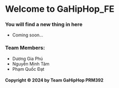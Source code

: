 # Welcome to GaHipHop_FE
### You will find a new thing in here

* Coming soon...

### Team Members:

* Dương Gia Phú
* Nguyễn Minh Tâm
* Phạm Quốc Đạt


#### Copyright &#169; 2024 by Team GaHipHop PRM392 
